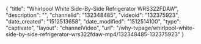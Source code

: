{
    "title": "Whirlpool White Side-By-Side Refrigerator WRS322FDAW",
    "description": "",
    "channelid": "132348485",
    "videoid": "132375923",
    "date_created": "1512513658",
    "date_modified": "1512514100",
    "type": "captivate",
    "layout": "channelVideo",
    "url": "\/why-tvpage\/whirlpool-white-side-by-side-refrigerator-wrs322fdaw-mp4\/132348485-132375923"
}